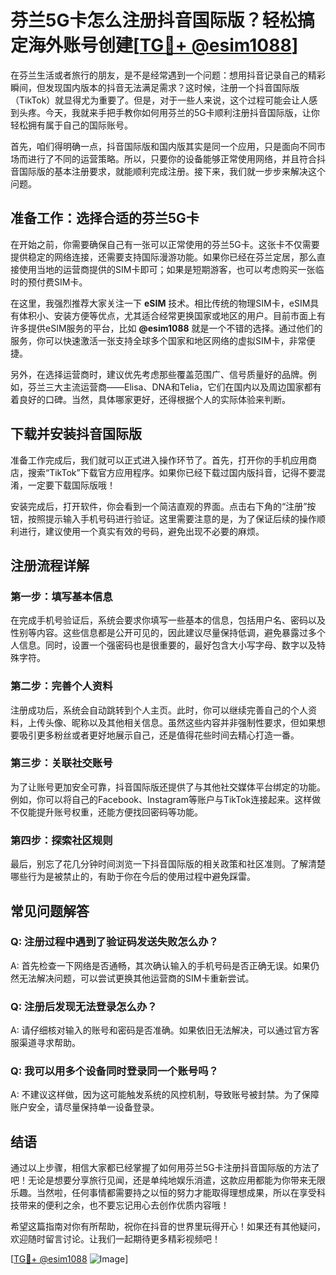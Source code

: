 # 芬兰5G卡怎么注册抖音国际版？轻松搞定海外账号创建[[TG💪+ @esim1088](https://t.me/s/esim1088)]

在芬兰生活或者旅行的朋友，是不是经常遇到一个问题：想用抖音记录自己的精彩瞬间，但发现国内版本的抖音无法满足需求？这时候，注册一个抖音国际版（TikTok）就显得尤为重要了。但是，对于一些人来说，这个过程可能会让人感到头疼。今天，我就来手把手教你如何用芬兰的5G卡顺利注册抖音国际版，让你轻松拥有属于自己的国际账号。

首先，咱们得明确一点，抖音国际版和国内版其实是同一个应用，只是面向不同市场而进行了不同的运营策略。所以，只要你的设备能够正常使用网络，并且符合抖音国际版的基本注册要求，就能顺利完成注册。接下来，我们就一步步来解决这个问题。

## 准备工作：选择合适的芬兰5G卡

在开始之前，你需要确保自己有一张可以正常使用的芬兰5G卡。这张卡不仅需要提供稳定的网络连接，还需要支持国际漫游功能。如果你已经在芬兰定居，那么直接使用当地的运营商提供的SIM卡即可；如果是短期游客，也可以考虑购买一张临时的预付费SIM卡。

在这里，我强烈推荐大家关注一下 **eSIM** 技术。相比传统的物理SIM卡，eSIM具有体积小、安装方便等优点，尤其适合经常更换国家或地区的用户。目前市面上有许多提供eSIM服务的平台，比如 **@esim1088** 就是一个不错的选择。通过他们的服务，你可以快速激活一张支持全球多个国家和地区网络的虚拟SIM卡，非常便捷。

另外，在选择运营商时，建议优先考虑那些覆盖范围广、信号质量好的品牌。例如，芬兰三大主流运营商——Elisa、DNA和Telia，它们在国内以及周边国家都有着良好的口碑。当然，具体哪家更好，还得根据个人的实际体验来判断。

## 下载并安装抖音国际版

准备工作完成后，我们就可以正式进入操作环节了。首先，打开你的手机应用商店，搜索“TikTok”下载官方应用程序。如果你已经下载过国内版抖音，记得不要混淆，一定要下载国际版哦！

安装完成后，打开软件，你会看到一个简洁直观的界面。点击右下角的“注册”按钮，按照提示输入手机号码进行验证。这里需要注意的是，为了保证后续的操作顺利进行，建议使用一个真实有效的号码，避免出现不必要的麻烦。

## 注册流程详解

### 第一步：填写基本信息

在完成手机号验证后，系统会要求你填写一些基本的信息，包括用户名、密码以及性别等内容。这些信息都是公开可见的，因此建议尽量保持低调，避免暴露过多个人信息。同时，设置一个强密码也是很重要的，最好包含大小写字母、数字以及特殊字符。

### 第二步：完善个人资料

注册成功后，系统会自动跳转到个人主页。此时，你可以继续完善自己的个人资料，上传头像、昵称以及其他相关信息。虽然这些内容并非强制性要求，但如果想要吸引更多粉丝或者更好地展示自己，还是值得花些时间去精心打造一番。

### 第三步：关联社交账号

为了让账号更加安全可靠，抖音国际版还提供了与其他社交媒体平台绑定的功能。例如，你可以将自己的Facebook、Instagram等账户与TikTok连接起来。这样做不仅能提升账号权重，还能方便找回密码等功能。

### 第四步：探索社区规则

最后，别忘了花几分钟时间浏览一下抖音国际版的相关政策和社区准则。了解清楚哪些行为是被禁止的，有助于你在今后的使用过程中避免踩雷。

## 常见问题解答

### Q: 注册过程中遇到了验证码发送失败怎么办？
A: 首先检查一下网络是否通畅，其次确认输入的手机号码是否正确无误。如果仍然无法解决问题，可以尝试更换其他运营商的SIM卡重新尝试。

### Q: 注册后发现无法登录怎么办？
A: 请仔细核对输入的账号和密码是否准确。如果依旧无法解决，可以通过官方客服渠道寻求帮助。

### Q: 我可以用多个设备同时登录同一个账号吗？
A: 不建议这样做，因为这可能触发系统的风控机制，导致账号被封禁。为了保障账户安全，请尽量保持单一设备登录。

## 结语

通过以上步骤，相信大家都已经掌握了如何用芬兰5G卡注册抖音国际版的方法了吧！无论是想要分享旅行见闻，还是单纯地娱乐消遣，这款应用都能为你带来无限乐趣。当然啦，任何事情都需要持之以恒的努力才能取得理想成果，所以在享受科技带来的便利之余，也不要忘记用心去创作优质内容哦！

希望这篇指南对你有所帮助，祝你在抖音的世界里玩得开心！如果还有其他疑问，欢迎随时留言讨论。让我们一起期待更多精彩视频吧！

[[TG💪+ @esim1088](https://t.me/s/esim1088) ![Image](https://i.postimg.cc/4NQfJmqS/Snipaste-2025-05-13-00-14-12.png)]